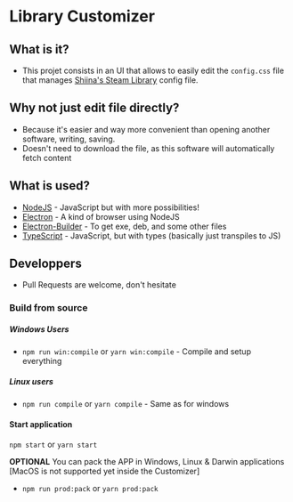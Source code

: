 # Library Customizer

## What is it?
* This projet consists in an UI that allows to easily edit the `config.css` file that manages [Shiina's Steam Library](https://github.com/AikoMidori/steam-library) config file.

## Why not just edit file directly?
* Because it's easier and way more convenient than opening another software, writing, saving.
* Doesn't need to download the file, as this software will automatically fetch content


## What is used?
* [NodeJS](https://nodejs.org) - JavaScript but with more possibilities!
* [Electron](https://www.npmjs.com/package/electron) - A kind of browser using NodeJS
* [Electron-Builder](https://www.npmjs.com/package/electron-builder) - To get exe, deb, and some other files
* [TypeScript](https://typescriptlang.org) - JavaScript, but with types (basically just transpiles to JS)

## Developpers
* Pull Requests are welcome, don't hesitate

### Build from source
##### Windows Users
* `npm run win:compile` or `yarn win:compile` - Compile and setup everything

##### Linux users
* `npm run compile` or `yarn compile` - Same as for windows

#### Start application
`npm start` or `yarn start`

**OPTIONAL** You can pack the APP in Windows, Linux & Darwin applications [MacOS is not supported yet inside the Customizer]
* `npm run prod:pack` or `yarn prod:pack`